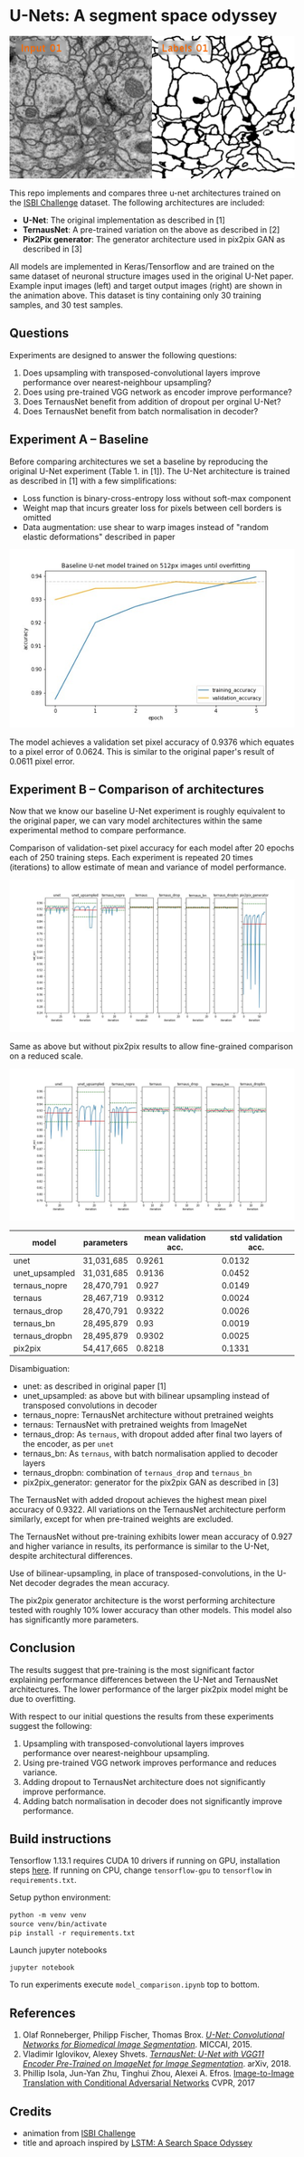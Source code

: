 
# U-Nets: A segment space odyssey

![isbi_examples](./assets/Challenge-ISBI-2012-Animation-Input-Labels.gif)

This repo implements and compares three u-net architectures trained on the [ISBI Challenge](http://brainiac2.mit.edu/isbi_challenge/) dataset. The following architectures are included:

- **U-Net**: The original implementation as described in [1]
- **TernausNet**: A pre-trained variation on the above as described in [2]
- **Pix2Pix generator**: The generator architecture used in pix2pix GAN as described in [3]

All models are implemented in Keras/Tensorflow and are trained on the same dataset of neuronal structure images used in the original U-Net paper. Example input images (left) and target output images (right) are shown in the animation above. This dataset is tiny containing only 30 training samples, and 30 test samples.

## Questions

Experiments are designed to answer the following questions:

1. Does upsampling with transposed-convolutional layers improve performance over nearest-neighbour upsampling?
1. Does using pre-trained VGG network as encoder improve performance?
1. Does TernausNet benefit from addition of dropout per orginal U-Net?
1. Does TernausNet benefit from batch normalisation in decoder?


## Experiment A – Baseline

Before comparing architectures we set a baseline by reproducing the original U-Net experiment (Table 1. in [1]). The U-Net architecture is trained as described in [1] with a few simplifications:

- Loss function is binary-cross-entropy loss without soft-max component
- Weight map that incurs greater loss for pixels between cell borders is omitted
- Data augmentation: use shear to warp images instead of "random elastic deformations" described in paper

![unet_baseline_512px_500steps_10epochs](./assets/unet_baseline_512px_500steps_10epochs.jpg)

The model achieves a validation set pixel accuracy of 0.9376 which equates to a pixel error of 0.0624. This is similar to the original paper's result of 0.0611 pixel error.

## Experiment B – Comparison of architectures

Now that we know our baseline U-Net experiment is roughly equivalent to the original paper, we can vary model architectures within the same experimental method to compare performance.

Comparison of validation-set pixel accuracy for each model after 20 epochs each of 250 training steps. Each experiment is repeated 20 times (iterations) to allow estimate of mean and variance of model performance.

![256px_250steps_20epochs](./assets/256px_250steps_20epochs.jpg)

Same as above but without pix2pix results to allow fine-grained comparison on a reduced scale.

![256px_250steps_20epochs_nopix2pix](./assets/256px_250steps_20epochs_nopix2pix.jpg)

| model | parameters | mean validation acc. | std validation acc. |
| --- | --- | --- | --- |
| unet             | 31,031,685 | 0.9261 | 0.0132 | 
| unet_upsampled   | 31,031,685 | 0.9136 | 0.0452 |
| ternaus_nopre    | 28,470,791 | 0.927  | 0.0149 |
| ternaus 	       | 28,467,719 | 0.9312 | 0.0024 |
| ternaus_drop 	   | 28,470,791 | 0.9322 | 0.0026 |
| ternaus_bn 	   | 28,495,879 | 0.93   | 0.0019 |
| ternaus_dropbn   | 28,495,879 | 0.9302 | 0.0025 |
| pix2pix 	       | 54,417,665 | 0.8218 | 0.1331 |




Disambiguation:
- unet: as described in original paper [1]
- unet_upsampled: as above but with bilinear upsampling instead of transposed convolutions in decoder
- ternaus_nopre: TernausNet architecture without pretrained weights
- ternaus: TernausNet with pretrained weights from ImageNet
- ternaus_drop: As `ternaus`, with dropout added after final two layers of the encoder, as per `unet` 
- ternaus_bn: As `ternaus`, with batch normalisation applied to decoder layers
- ternaus_dropbn: combination of `ternaus_drop` and `ternaus_bn`
- pix2pix_generator: generator for the pix2pix GAN as described in [3]

The TernausNet with added dropout achieves the highest mean pixel accuracy of 0.9322. All variations on the TernausNet architecture perform similarly, except for when pre-trained weights are excluded. 

The TernausNet without pre-training exhibits lower mean accuracy of 0.927 and higher variance in results, its performance is similar to the U-Net, despite architectural differences.

Use of bilinear-upsampling, in place of transposed-convolutions, in the U-Net decoder degrades the mean accuracy.

The pix2pix generator architecture is the worst performing architecture tested with roughly 10% lower accuracy than other models. This model also has significantly more parameters.

## Conclusion 

The results suggest that pre-training is the most significant factor explaining performance differences between the U-Net and TernausNet architectures. The lower performance of the larger pix2pix model might be due to overfitting.

With respect to our initial questions the results from these experiments suggest the following:

1. Upsampling with transposed-convolutional layers improves performance over nearest-neighbour upsampling.
1. Using pre-trained VGG network improves performance and reduces variance.
1. Adding dropout to TernausNet architecture does not significantly improve performance.
1. Adding batch normalisation in decoder does not significantly improve performance.

## Build instructions

Tensorflow 1.13.1 requires CUDA 10 drivers if running on GPU, installation steps [here](https://www.tensorflow.org/install/gpu#install_cuda_with_apt). If running on CPU, change `tensorflow-gpu` to `tensorflow` in `requirements.txt`.

Setup python environment:
```
python -m venv venv
source venv/bin/activate
pip install -r requirements.txt
```

Launch jupyter notebooks

```
jupyter notebook
```

To run experiments execute `model_comparison.ipynb` top to bottom.

## References

1. Olaf Ronneberger, Philipp Fischer, Thomas Brox. [*U-Net: Convolutional Networks for Biomedical Image Segmentation*](https://arxiv.org/abs/1505.04597). MICCAI, 2015.
2. Vladimir Iglovikov, Alexey Shvets. [*TernausNet: U-Net with VGG11 Encoder Pre-Trained on ImageNet for Image Segmentation*](https://arxiv.org/abs/1505.04597). arXiv, 2018.
3. Phillip Isola, Jun-Yan Zhu, Tinghui Zhou, Alexei A. Efros. [Image-to-Image Translation with Conditional Adversarial Networks](https://arxiv.org/abs/1611.07004) CVPR, 2017


## Credits

- animation from [ISBI Challenge](http://brainiac2.mit.edu/isbi_challenge/)
- title and aproach inspired by [LSTM: A Search Space Odyssey](https://arxiv.org/abs/1503.04069)
